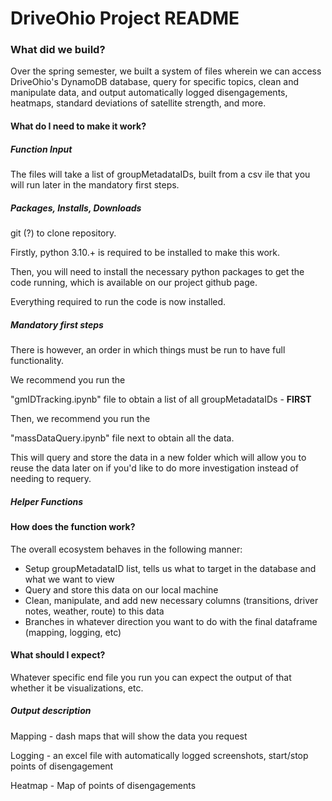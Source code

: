 # DriveOhio Project README

### What did we build?

Over the spring semester, we built a system of files wherein we can access DriveOhio's DynamoDB database, query for specific topics, clean and manipulate data, and output automatically logged disengagements, heatmaps, standard deviations of satellite strength, and more.

#### What do I need to make it work?

##### Function Input

The files will take a list of groupMetadataIDs, built from a csv ile that you will run later in the mandatory first steps.

##### Packages, Installs, Downloads

git (?) to clone repository.

Firstly, python 3.10.+ is required to be installed to make this work.

Then, you will need to install the necessary python packages to get the code running, which is available on our project github page.

Everything required to run the code is now installed.

##### Mandatory first steps

There is however, an order in which things must be run to have full functionality.

We recommend you run the

"gmIDTracking.ipynb" file to obtain a list of all groupMetadataIDs - **FIRST**

Then, we recommend you run the

"massDataQuery.ipynb" file next to obtain all the data.

This will query and store the data in a new folder which will allow you to reuse the data later on if you'd like to do more investigation instead of needing to requery.

##### Helper Functions

#### How does the function work?

The overall ecosystem behaves in the following manner:

- Setup groupMetadataID list, tells us what to target in the database and what we want to view
- Query and store this data on our local machine
- Clean, manipulate, and add new necessary columns (transitions, driver notes, weather, route) to this data
- Branches in whatever direction you want to do with the final dataframe (mapping, logging, etc)

#### What should I expect?

Whatever specific end file you run you can expect the output of that whether it be visualizations, etc.


##### Output description


Mapping - dash maps that will show the data you request

Logging - an excel file with automatically logged screenshots, start/stop points of disengagement

Heatmap - Map of points of disengagements
